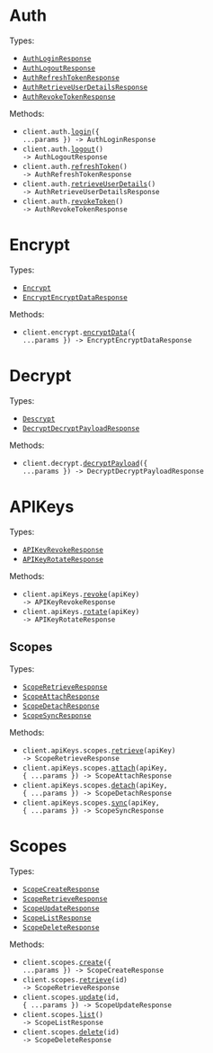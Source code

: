 # Auth

Types:

- <code><a href="./src/resources/auth.ts">AuthLoginResponse</a></code>
- <code><a href="./src/resources/auth.ts">AuthLogoutResponse</a></code>
- <code><a href="./src/resources/auth.ts">AuthRefreshTokenResponse</a></code>
- <code><a href="./src/resources/auth.ts">AuthRetrieveUserDetailsResponse</a></code>
- <code><a href="./src/resources/auth.ts">AuthRevokeTokenResponse</a></code>

Methods:

- <code title="post /auth/login">client.auth.<a href="./src/resources/auth.ts">login</a>({ ...params }) -> AuthLoginResponse</code>
- <code title="post /auth/logout">client.auth.<a href="./src/resources/auth.ts">logout</a>() -> AuthLogoutResponse</code>
- <code title="post /auth/refresh">client.auth.<a href="./src/resources/auth.ts">refreshToken</a>() -> AuthRefreshTokenResponse</code>
- <code title="get /auth/userdetails">client.auth.<a href="./src/resources/auth.ts">retrieveUserDetails</a>() -> AuthRetrieveUserDetailsResponse</code>
- <code title="post /auth/revoke">client.auth.<a href="./src/resources/auth.ts">revokeToken</a>() -> AuthRevokeTokenResponse</code>

# Encrypt

Types:

- <code><a href="./src/resources/encrypt.ts">Encrypt</a></code>
- <code><a href="./src/resources/encrypt.ts">EncryptEncryptDataResponse</a></code>

Methods:

- <code title="post /encrypt">client.encrypt.<a href="./src/resources/encrypt.ts">encryptData</a>({ ...params }) -> EncryptEncryptDataResponse</code>

# Decrypt

Types:

- <code><a href="./src/resources/decrypt.ts">Descrypt</a></code>
- <code><a href="./src/resources/decrypt.ts">DecryptDecryptPayloadResponse</a></code>

Methods:

- <code title="post /decrypt">client.decrypt.<a href="./src/resources/decrypt.ts">decryptPayload</a>({ ...params }) -> DecryptDecryptPayloadResponse</code>

# APIKeys

Types:

- <code><a href="./src/resources/api-keys/api-keys.ts">APIKeyRevokeResponse</a></code>
- <code><a href="./src/resources/api-keys/api-keys.ts">APIKeyRotateResponse</a></code>

Methods:

- <code title="patch /api-keys/{apiKey}/revoke">client.apiKeys.<a href="./src/resources/api-keys/api-keys.ts">revoke</a>(apiKey) -> APIKeyRevokeResponse</code>
- <code title="patch /api-keys/{apiKey}/rotate">client.apiKeys.<a href="./src/resources/api-keys/api-keys.ts">rotate</a>(apiKey) -> APIKeyRotateResponse</code>

## Scopes

Types:

- <code><a href="./src/resources/api-keys/scopes.ts">ScopeRetrieveResponse</a></code>
- <code><a href="./src/resources/api-keys/scopes.ts">ScopeAttachResponse</a></code>
- <code><a href="./src/resources/api-keys/scopes.ts">ScopeDetachResponse</a></code>
- <code><a href="./src/resources/api-keys/scopes.ts">ScopeSyncResponse</a></code>

Methods:

- <code title="get /api-keys/{apiKey}/scopes">client.apiKeys.scopes.<a href="./src/resources/api-keys/scopes.ts">retrieve</a>(apiKey) -> ScopeRetrieveResponse</code>
- <code title="post /api-keys/{apiKey}/scopes/attach">client.apiKeys.scopes.<a href="./src/resources/api-keys/scopes.ts">attach</a>(apiKey, { ...params }) -> ScopeAttachResponse</code>
- <code title="post /api-keys/{apiKey}/scopes/detach">client.apiKeys.scopes.<a href="./src/resources/api-keys/scopes.ts">detach</a>(apiKey, { ...params }) -> ScopeDetachResponse</code>
- <code title="post /api-keys/{apiKey}/scopes/sync">client.apiKeys.scopes.<a href="./src/resources/api-keys/scopes.ts">sync</a>(apiKey, { ...params }) -> ScopeSyncResponse</code>

# Scopes

Types:

- <code><a href="./src/resources/scopes.ts">ScopeCreateResponse</a></code>
- <code><a href="./src/resources/scopes.ts">ScopeRetrieveResponse</a></code>
- <code><a href="./src/resources/scopes.ts">ScopeUpdateResponse</a></code>
- <code><a href="./src/resources/scopes.ts">ScopeListResponse</a></code>
- <code><a href="./src/resources/scopes.ts">ScopeDeleteResponse</a></code>

Methods:

- <code title="post /scopes">client.scopes.<a href="./src/resources/scopes.ts">create</a>({ ...params }) -> ScopeCreateResponse</code>
- <code title="get /scopes/{id}">client.scopes.<a href="./src/resources/scopes.ts">retrieve</a>(id) -> ScopeRetrieveResponse</code>
- <code title="put /scopes/{id}">client.scopes.<a href="./src/resources/scopes.ts">update</a>(id, { ...params }) -> ScopeUpdateResponse</code>
- <code title="get /scopes">client.scopes.<a href="./src/resources/scopes.ts">list</a>() -> ScopeListResponse</code>
- <code title="delete /scopes/{id}">client.scopes.<a href="./src/resources/scopes.ts">delete</a>(id) -> ScopeDeleteResponse</code>

